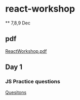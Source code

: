 # react-workshop 
** 7,8,9 Dec

## pdf
[ReactWorkshop.pdf](https://github.com/dgpiyush/react-workshop/files/13568140/ReactWorkshop.pdf)


## Day 1

### JS Practice questions
  <a href="https://github.com/dgpiyush/react-workshop/blob/main/js-questions.md">Quesitons</a>
